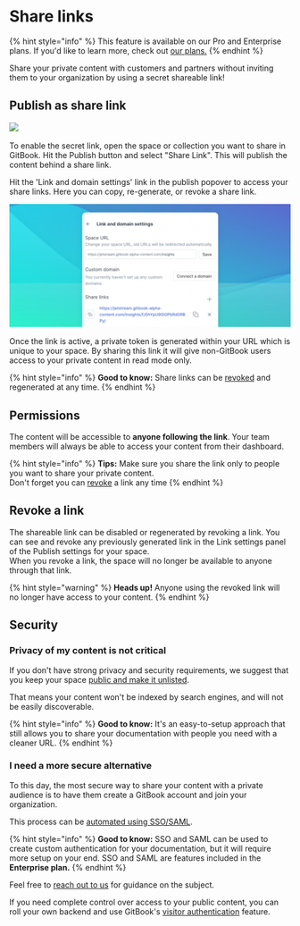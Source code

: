 # Share links

{% hint style="info" %}
This feature is available on our Pro and Enterprise plans. If you'd like to learn more, check out [our plans.](../../billing-and-admin/plans/#our-pricing-plans)
{% endhint %}

Share your private content with customers and partners without inviting them to your organization by using a secret shareable link!

## Publish as share link

![](<../../.gitbook/assets/Publish – Share Link.png>)

To enable the secret link, open the space or collection you want to share in GitBook. Hit the Publish button and select "Share Link". This will publish the content behind a share link.

Hit the 'Link and domain settings' link in the publish popover to access your share links. Here you can copy, re-generate, or revoke a share link.

![](<../../.gitbook/assets/Share Link Settings.png>)

Once the link is active, a private token is generated within your URL which is unique to your space. By sharing this link it will give non-GitBook users access to your private content in read mode only.

{% hint style="info" %}
**Good to know:** Share links can be [revoked](share-links.md#revoke-a-link) and regenerated at any time.
{% endhint %}

## Permissions

The content will be accessible to **anyone following the link**. Your team members will always be able to access your content from their dashboard.

{% hint style="info" %}
**Tips:** Make sure you share the link only to people you want to share your private content.\
Don't forget you can [revoke](share-links.md#revoke-a-link) a link any time
{% endhint %}

## Revoke a link

The shareable link can be disabled or regenerated by revoking a link. You can see and revoke any previously generated link in the Link settings panel of the Publish settings for your space.\
When you revoke a link, the space will no longer be available to anyone through that link.

{% hint style="warning" %}
**Heads up!** Anyone using the revoked link will no longer have access to your content.
{% endhint %}

## Security

### Privacy of my content is not critical

If you don't have strong privacy and security requirements, we suggest that you keep your space [public and make it unlisted](space-publishing.md#unlisted).

That means your content won't be indexed by search engines, and will not be easily discoverable.

{% hint style="info" %}
**Good to know:** It's an easy-to-setup approach that still allows you to share your documentation with people you need with a cleaner URL.
{% endhint %}

### I need a more secure alternative

To this day, the most secure way to share your content with a private audience is to have them create a GitBook account and join your organization.

This process can be [automated using SSO/SAML](../../advanced-guides/advanced-sharing-and-security/saml.md).

{% hint style="info" %}
**Good to know:** SSO and SAML can be used to create custom authentication for your documentation, but it will require more setup on your end. SSO and SAML are features included in the **Enterprise plan.**
{% endhint %}

Feel free to [reach out to us](mailto:support@gitbook.com) for guidance on the subject.

If you need complete control over access to your public content, you can roll your own backend and use GitBook's [visitor authentication](../../advanced-guides/advanced-sharing-and-security/visitor-authentication.md) feature.
